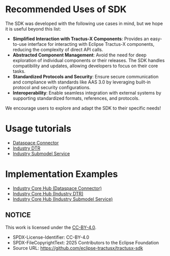 <!--

Eclipse Tractus-X - Software Development KIT

Copyright (c) 2025 Contributors to the Eclipse Foundation

See the NOTICE file(s) distributed with this work for additional
information regarding copyright ownership.

This work is made available under the terms of the
Creative Commons Attribution 4.0 International (CC-BY-4.0) license,
which is available at
https://creativecommons.org/licenses/by/4.0/legalcode.

SPDX-License-Identifier: CC-BY-4.0

-->

<!-- Part of this content was generated by Co-Pilot and reviewed by a human developer. -->

# Recommended Uses of SDK

The SDK was developed with the following use cases in mind, but we hope it is useful beyond this list:

- **Simplified Interaction with Tractus-X Components**: Provides an easy-to-use interface for interacting with Eclipse Tractus-X components, reducing the complexity of direct API calls.
- **Abstracted Component Management**: Avoid the need for deep exploration of individual components or their releases. The SDK handles compatibility and updates, allowing developers to focus on their core tasks.
- **Standardized Protocols and Security**: Ensure secure communication and compliance with standards like AAS 3.0 by leveraging built-in protocol and security configurations.
- **Interoperability**: Enable seamless integration with external systems by supporting standardized formats, references, and protocols.

We encourage users to explore and adapt the SDK to their specific needs!

# Usage tutorials

- [Dataspace Connector](usage/dataspace/edc-sdk-usage.md)
- [Industry DTR](usage/industry/dtr-sdk-usage.md)
- [Industry Submodel Service](usage/industry/submodel-service-sdk-usage.md)

# Implementation Examples

- [Industry Core Hub (Dataspace Connector)](https://github.com/eclipse-tractusx/industry-core-hub/blob/main/ichub-backend/managers/enablement_services/connector_manager.py)
- [Industry Core Hub (Industry DTR)](https://github.com/eclipse-tractusx/industry-core-hub/blob/main/ichub-backend/managers/enablement_services/dtr_manager.py)
- [Industry Core Hub (Industry Submodel Service)](https://github.com/eclipse-tractusx/industry-core-hub/blob/main/ichub-backend/managers/enablement_services/submodel_service_manager.py)

## NOTICE

This work is licensed under the [CC-BY-4.0](https://creativecommons.org/licenses/by/4.0/legalcode).

- SPDX-License-Identifier: CC-BY-4.0
- SPDX-FileCopyrightText: 2025 Contributors to the Eclipse Foundation
- Source URL: https://github.com/eclipse-tractusx/tractusx-sdk
